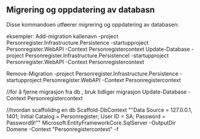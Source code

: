 ﻿## Migrering og oppdatering av databasn
Disse kommandoen utføerer migrering og oppdatering av databasen:


eksempler:
Add-migration kallenavn -project Personregister.Infrastructure.Persistence -startupproject Personregister.WebAPI -Context Personregistercontext
Update-Database  -project Personregister.Infrastructure.PersistenceI -startupproject Personregister.WebAPI  -Context Personregistercontext


Remove-Migration -project Personregister.Infrastructure.Persistence -startupproject Personregister.WebAPI -Context Personregistercontext

//for å fjerne migrasjon fra db , bruk tidliger migrasjon
 Update-Database <LegemiddelverketHenteDato> -Context Personregistercontext


//hvordan scaffolidng en db
Scaffold-DbContext ""Data Source = 127.0.0.1, 1401; Initial Catalog = Personregister; User ID = SA; Password = Password9!"" Microsoft.EntityFrameworkCore.SqlServer -OutputDir Domene -Context "Personregistercontext" -f